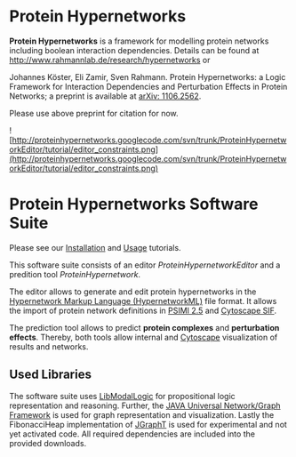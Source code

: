 # Protein Hypernetworks #
**Protein Hypernetworks** is a framework for modelling protein networks including boolean interaction dependencies. Details can be found at http://www.rahmannlab.de/research/hypernetworks or

Johannes Köster, Eli Zamir, Sven Rahmann. Protein Hypernetworks: a Logic Framework for Interaction Dependencies and Perturbation Effects in Protein Networks; a preprint is available at [arXiv: 1106.2562](http://arxiv.org/abs/1106.2562).

Please use above preprint for citation for now.

![http://proteinhypernetworks.googlecode.com/svn/trunk/ProteinHypernetworkEditor/tutorial/editor_constraints.png](http://proteinhypernetworks.googlecode.com/svn/trunk/ProteinHypernetworkEditor/tutorial/editor_constraints.png)

# Protein Hypernetworks Software Suite #

Please see our [Installation](Installation.md) and [Usage](Usage.md) tutorials.

This software suite consists of an editor _ProteinHypernetworkEditor_ and a predition tool _ProteinHypernetwork_.

The editor allows to generate and edit protein hypernetworks in the [Hypernetwork Markup Language (HypernetworkML)](https://sites.google.com/site/rahmannlab/research/hypernetworks/hypernetworkml) file format. It allows the import of protein network definitions in [PSIMI 2.5](http://www.psidev.info/index.php?q=node/60&conversationContext=1) and [Cytoscape SIF](http://www.cytoscape.org/).

The prediction tool allows to predict **protein complexes** and **perturbation effects**.
Thereby, both tools allow internal and [Cytoscape](http://www.cytoscape.org/) visualization of results and networks.

## Used Libraries ##
The software suite uses [LibModalLogic](http://code.google.com/p/libmodallogic/) for propositional logic representation and reasoning.
Further, the [JAVA Universal Network/Graph Framework](http://jung.sourceforge.net/) is used for graph representation and visualization.
Lastly the FibonacciHeap implementation of [JGraphT](http://www.jgrapht.org/) is used for experimental and not yet activated code. All required dependencies are included into the provided downloads.